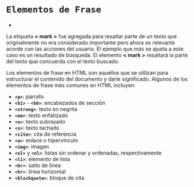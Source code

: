 # `Elementos de Frase`

- **<mark>**

La etiqueta __< mark >__ fue agregada para resaltar parte de un texto que originalmente no era considerado importante pero ahora es relevante acorde con las acciones del usuario. El ejemplo que más se ajusta a este caso es un resultado de búsqueda. El elemento __< mark >__ resaltará la parte del texto que concuerda con el texto buscado.

Los elementos de frase en HTML son aquellos que se utilizan para estructurar el contenido del documento y darle significado. Algunos de los elementos de frase más comunes en HTML incluyen:

- **`<p>`**: párrafo
- **`<h1>`** - **`<h6>`**: encabezados de sección
- **`<strong>`**: texto en negrita
- **`<em>`**: texto enfatizado
- **`<u>`**: texto subrayado
- **`<s>`**: texto tachado
- **`<cite>`**: cita de referencia
- **`<a>`**: enlace o hipervínculo
- **`<img>`**: imagen
- **`<ul>`** y **`<ol>`**: listas sin ordenar y ordenadas, respectivamente
- **`<li>`**: elemento de lista
- **`<br>`**: salto de línea
- **`<hr>`**: línea horizontal
- **`<blockquote>`**: bloque de cita